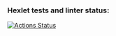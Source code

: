 ### Hexlet tests and linter status:
[![Actions Status](https://github.com/cacaobab/qa-engineer-project-84/actions/workflows/hexlet-check.yml/badge.svg)](https://github.com/cacaobab/qa-engineer-project-84/actions)